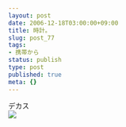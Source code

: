 ```yaml
---
layout: post
date: 2006-12-18T03:00:00+09:00
title: 時計。
slug: post_77
tags:
- 携帯から
status: publish
type: post
published: true
meta: {}
---
```

<div class="caption">デカス</div>
<div class="photo"><img src="http://wo.skr.jp/images/uploads/blog-photo-1166422745.15-0.jpg" /></div>
